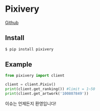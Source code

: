 # Pixivery
[Github](https://github.com/VoidAsMad/Pixivery)
## Install
```py
$ pip install pixivery
```

## Example
```py
from pixivery import client

client = client.Pixiv()
print(client.get_ranking()) #limit = 1~50
print(client.get_artwork('100807849'))
```

이슈는 언제든지 환영입니다!